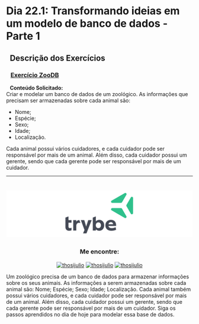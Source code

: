 # Dia 22.1: Transformando ideias em um modelo de banco de dados - Parte 1

## &nbsp; Descrição dos Exercícios

### &nbsp;&nbsp; [Exercício ZooDB](./DIA_01)
  <b>&nbsp;&nbsp;&nbsp;Conteúdo Solicitado: </b> <br>
  Criar e modelar um banco de dados de um zoológico. As informações que precisam ser armazenadas sobre cada animal são:
  - Nome;
  - Espécie;
  - Sexo;
  - Idade;
  - Localização.

Cada animal possui vários cuidadores, e cada cuidador pode ser responsável por mais de um animal. Além disso, cada cuidador possui um gerente, sendo que cada gerente pode ser responsável por mais de um cuidador.

---

<h1 align="center">
    <img alt="Trybe" src="https://github.com/thosijulio/trybe-projects/blob/main/trybe-logo.png"/>
</h1>
<h3 align=center>Me encontre:</h3>
<p align=center>
<a href="https://www.linkedin.com/in/thosijulio/" target="blank"><img align="center" src="https://cdn.jsdelivr.net/npm/simple-icons@3.0.1/icons/linkedin.svg" alt="thosijulio" height="20" width="20" /></a>
<a href="https://www.github.com/thosijulio/" target="blank"><img align="center" src="https://cdn.jsdelivr.net/npm/simple-icons@3.0.1/icons/github.svg" alt="thosijulio" height="20" width="20" /></a>
<a href="https://www.instagram.com/thosijulio" target="blank"><img align="center" src="https://cdn.jsdelivr.net/npm/simple-icons@3.0.1/icons/instagram.svg" alt="thosijulio" height="20" width="20" /></a>
</p>


Um zoológico precisa de um banco de dados para armazenar informações sobre os seus animais. As informações a serem armazenadas sobre cada animal são:
Nome;
Espécie;
Sexo;
Idade;
Localização.
Cada animal também possui vários cuidadores, e cada cuidador pode ser responsável por mais de um animal. Além disso, cada cuidador possui um gerente, sendo que cada gerente pode ser responsável por mais de um cuidador.
Siga os passos aprendidos no dia de hoje para modelar essa base de dados.
